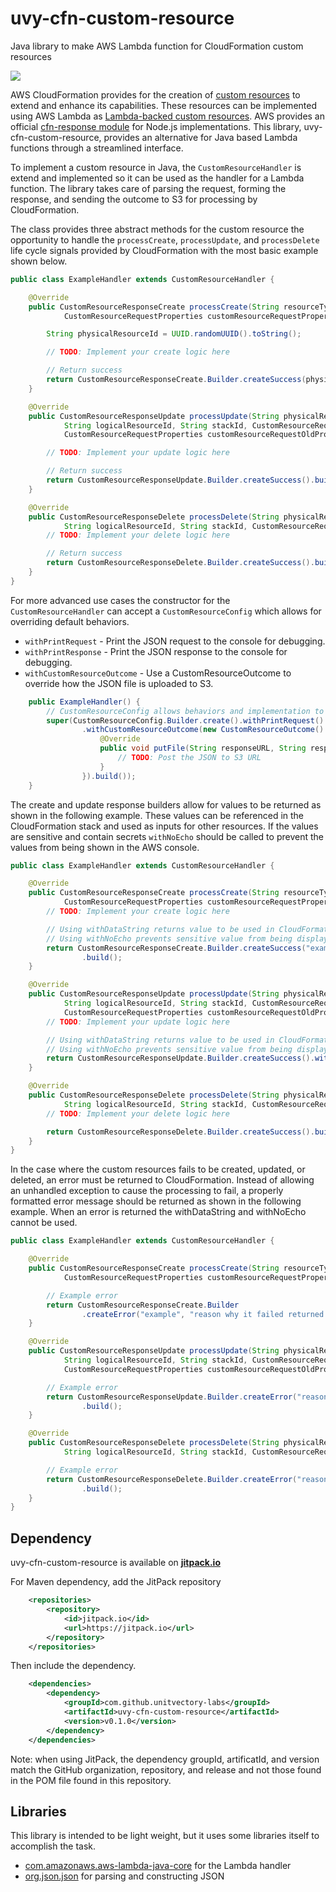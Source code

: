 uvy-cfn-custom-resource
=======================

Java library to make AWS Lambda function for CloudFormation custom resources

[![](https://jitci.com/gh/UnitVectorY-Labs/uvy-cfn-custom-resource/svg)](https://jitci.com/gh/UnitVectorY-Labs/uvy-cfn-custom-resource)

AWS CloudFormation provides for the creation of [custom resources](https://docs.aws.amazon.com/AWSCloudFormation/latest/UserGuide/template-custom-resources.html) to extend and enhance its capabilities.
These resources can be implemented using AWS Lambda as [Lambda-backed custom resources](https://docs.aws.amazon.com/AWSCloudFormation/latest/UserGuide/template-custom-resources-lambda.html).
AWS provides an official [cfn-response module](https://docs.aws.amazon.com/AWSCloudFormation/latest/UserGuide/cfn-lambda-function-code-cfnresponsemodule.html) for Node.js implementations.
This library, uvy-cfn-custom-resource, provides an alternative for Java based Lambda functions through a streamlined interface. 

To implement a custom resource in Java, the `CustomResourceHandler` is extend and implemented so it can be used as the handler for a Lambda function.
The library takes care of parsing the request, forming the response, and sending the outcome to S3 for processing by CloudFormation.

The class provides three abstract methods for the custom resource the opportunity to handle the `processCreate`, `processUpdate`, and `processDelete` life cycle signals provided by CloudFormation with the most basic example shown below.

```java
public class ExampleHandler extends CustomResourceHandler {

	@Override
	public CustomResourceResponseCreate processCreate(String resourceType, String logicalResourceId, String stackId,
			CustomResourceRequestProperties customResourceRequestProperties) {

		String physicalResourceId = UUID.randomUUID().toString();

		// TODO: Implement your create logic here

		// Return success
		return CustomResourceResponseCreate.Builder.createSuccess(physicalResourceId).build();
	}

	@Override
	public CustomResourceResponseUpdate processUpdate(String physicalResourceId, String resourceType,
			String logicalResourceId, String stackId, CustomResourceRequestProperties customResourceRequestProperties,
			CustomResourceRequestProperties customResourceRequestOldProperties) {

		// TODO: Implement your update logic here

		// Return success
		return CustomResourceResponseUpdate.Builder.createSuccess().build();
	}

	@Override
	public CustomResourceResponseDelete processDelete(String physicalResourceId, String resourceType,
			String logicalResourceId, String stackId, CustomResourceRequestProperties customResourceRequestProperties) {
		// TODO: Implement your delete logic here

		// Return success
		return CustomResourceResponseDelete.Builder.createSuccess().build();
	}
}
```

For more advanced use cases the constructor for the `CustomResourceHandler` can accept a `CustomResourceConfig` which allows for overriding default behaviors.

 - `withPrintRequest` - Print the JSON request to the console for debugging.
 - `withPrintResponse` - Print the JSON response to the console for debugging.
 - `withCustomResourceOutcome` - Use a CustomResourceOutcome to override how the JSON file is uploaded to S3.

```java
	public ExampleHandler() {
		// CustomResourceConfig allows behaviors and implementation to be customized
		super(CustomResourceConfig.Builder.create().withPrintRequest().withPrintResponse()
				.withCustomResourceOutcome(new CustomResourceOutcome() {
					@Override
					public void putFile(String responseURL, String responseJson) {
						// TODO: Post the JSON to S3 URL
					}
				}).build());
	}
```


The create and update response builders allow for values to be returned as shown in the following example.
These values can be referenced in the CloudFormation stack and used as inputs for other resources.
If the values are sensitive and contain secrets `withNoEcho` should be called to prevent the values from being shown in the AWS console.

```java
public class ExampleHandler extends CustomResourceHandler {

	@Override
	public CustomResourceResponseCreate processCreate(String resourceType, String logicalResourceId, String stackId,
			CustomResourceRequestProperties customResourceRequestProperties) {
		// TODO: Implement your create logic here

		// Using withDataString returns value to be used in CloudFormation stack
		// Using withNoEcho prevents sensitive value from being displayed in console
		return CustomResourceResponseCreate.Builder.createSuccess("example").withDataString("foo", "bar").withNoEcho()
				.build();
	}

	@Override
	public CustomResourceResponseUpdate processUpdate(String physicalResourceId, String resourceType,
			String logicalResourceId, String stackId, CustomResourceRequestProperties customResourceRequestProperties,
			CustomResourceRequestProperties customResourceRequestOldProperties) {
		// TODO: Implement your update logic here

		// Using withDataString returns value to be used in CloudFormation stack
		// Using withNoEcho prevents sensitive value from being displayed in console
		return CustomResourceResponseUpdate.Builder.createSuccess().withDataString("bar", "foo").withNoEcho().build();
	}

	@Override
	public CustomResourceResponseDelete processDelete(String physicalResourceId, String resourceType,
			String logicalResourceId, String stackId, CustomResourceRequestProperties customResourceRequestProperties) {
		// TODO: Implement your delete logic here

		return CustomResourceResponseDelete.Builder.createSuccess().build();
	}
}
```

In the case where the custom resources fails to be created, updated, or deleted, an error must be returned to CloudFormation.
Instead of allowing an unhandled exception to cause the processing to fail, a properly formatted error message should be returned as shown in the following example.
When an error is returned the withDataString and withNoEcho cannot be used.

```java
public class ExampleHandler extends CustomResourceHandler {

	@Override
	public CustomResourceResponseCreate processCreate(String resourceType, String logicalResourceId, String stackId,
			CustomResourceRequestProperties customResourceRequestProperties) {

		// Example error
		return CustomResourceResponseCreate.Builder
				.createError("example", "reason why it failed returned to CloudFormation").build();
	}

	@Override
	public CustomResourceResponseUpdate processUpdate(String physicalResourceId, String resourceType,
			String logicalResourceId, String stackId, CustomResourceRequestProperties customResourceRequestProperties,
			CustomResourceRequestProperties customResourceRequestOldProperties) {

		// Example error
		return CustomResourceResponseUpdate.Builder.createError("reason why it failed returned to CloudFormation")
				.build();
	}

	@Override
	public CustomResourceResponseDelete processDelete(String physicalResourceId, String resourceType,
			String logicalResourceId, String stackId, CustomResourceRequestProperties customResourceRequestProperties) {

		// Example error
		return CustomResourceResponseDelete.Builder.createError("reason why it failed returned to CloudFormation")
				.build();
	}
}
```

Dependency
----------

uvy-cfn-custom-resource is available on [**jitpack.io**](https://jitpack.io/#UnitVectorY-Labs/uvy-cfn-custom-resource)

For Maven dependency, add the JitPack repository

```xml
	<repositories>
		<repository>
			<id>jitpack.io</id>
			<url>https://jitpack.io</url>
		</repository>
	</repositories>
```

Then include the dependency.

```xml
	<dependencies>
		<dependency>
			<groupId>com.github.unitvectory-labs</groupId>
			<artifactId>uvy-cfn-custom-resource</artifactId>
			<version>v0.1.0</version>
		</dependency>
	</dependencies>
```

Note: when using JitPack, the dependency groupId, artificatId, and version match the GitHub organization, repository, and release and not those found in the POM file found in this repository.


Libraries
---------

This library is intended to be light weight, but it uses some libraries itself to accomplish the task.

 - [com.amazonaws.aws-lambda-java-core](https://mvnrepository.com/artifact/com.amazonaws/aws-lambda-java-core) for the Lambda handler
 - [org.json.json](https://mvnrepository.com/artifact/org.json/json) for parsing and constructing JSON
